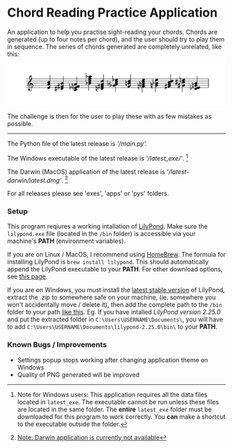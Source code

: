# Chord Reading Practice Application

An application to help you practise sight-reading your chords. Chords are generated (up to four notes per chord), and the user should try to play them in sequence. The series of chords generated are completely unrelated, like this:
![An example of a chords generated by this appliation](example.png)

The challenge is then for the user to play these with as few mistakes as possible.

---


The Python file of the latest release is *'/main.py'.* 

The Windows executable of the latest release is *'/latest_exe/'*. [^1]

The Darwin (MacOS) application of the latest release is *'/latest-darwin/latest.dmg'*. [^2]

For all releases please see 'exes', 'apps' or 'pys' folders.

[^1]:Note for Windows users: This application requires all the data files located in <code>latest_exe</code>. The executable cannot be run unless these files are located in the same folder. The **entire** <code>latest_exe</code> folder must be downloaded for this program to work correctly. You **can** make a shortcut to the executable outside the folder.

[^2]:<u>Note: Darwin application is currently not available</u>


### Setup

This program reqiures a working intallation of [LilyPond](https://lilypond.org). Make sure the <code>lilypond.exe</code> file (located in the <code>/bin</code> folder) is accessible via your machine's **PATH** (environment variables). 

If you are on Linux / MacOS, I recommend using [HomeBrew](https://brew.sh). The formula for installing LilyPond is <code>brew install lilypond</code>. This should automatically append the LilyPond executable to your **PATH**.
For other download options, see [this page](https://lilypond.org/download.html).

If you are on Windows, you must install the [latest stable version](https://lilypond.org/download.html) of LilyPond, extract the *.zip* to somewhere safe on your machine, (ie. somewhere you won't accidentally move / delete it), then add the complete path to the <code>/bin</code> folder to your path [like this](https://www.architectryan.com/2018/03/17/add-to-the-path-on-windows-10/). 
Eg. If you have intalled *LilyPond version 2.25.0* and put the extracted folder in <code>C:\Users\USERNAME\Documents\\</code>, you will have to add <code>C:\Users\USERNAME\Documents\lilypond-2.25.0\bin\\</code> to your **PATH**.


### Known Bugs / Improvements
* Settings popup stops working after changing application theme on Windows
* Quality of PNG generated will be improved